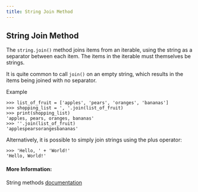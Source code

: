 ```yaml
---
title: String Join Method
---
```

## String Join Method

The `string.join()` method joins items from an iterable, using the string as a separator between each item. The items in the iterable must themselves be strings.

It is quite common to call `join()` on an empty string, which results in the items being joined with no separator.

Example

```
>>> list_of_fruit = ['apples', 'pears', 'oranges', 'bananas']
>>> shopping_list = ', '.join(list_of_fruit)
>>> print(shopping_list)
'apples, pears, oranges, bananas'
>>> ''.join(list_of_fruit)
'applespearsorangesbananas'
```

Alternatively, it is possible to simply join strings using the plus operator:

```
>>> 'Hello, ' + 'World!'
'Hello, World!'
```

#### More Information:

String methods [documentation](https://docs.python.org/3/library/stdtypes.html#string-methods)
